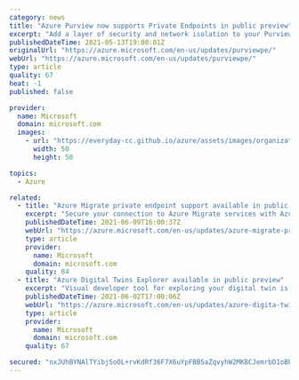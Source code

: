 ```yaml
---
category: news
title: "Azure Purview now supports Private Endpoints in public preview"
excerpt: "Add a layer of security and network isolation to your Purview account."
publishedDateTime: 2021-05-13T19:00:01Z
originalUrl: "https://azure.microsoft.com/en-us/updates/purviewpe/"
webUrl: "https://azure.microsoft.com/en-us/updates/purviewpe/"
type: article
quality: 67
heat: -1
published: false

provider:
  name: Microsoft
  domain: microsoft.com
  images:
    - url: "https://everyday-cc.github.io/azure/assets/images/organizations/microsoft.com-50x50.jpg"
      width: 50
      height: 50

topics:
  - Azure

related:
  - title: "Azure Migrate private endpoint support available in public preview"
    excerpt: "Secure your connection to Azure Migrate services with Azure Migrate Private Link.  "
    publishedDateTime: 2021-06-09T16:00:37Z
    webUrl: "https://azure.microsoft.com/en-us/updates/azure-migrate-private-endpoint-support-available-in-public-preview/"
    type: article
    provider:
      name: Microsoft
      domain: microsoft.com
    quality: 84
  - title: "Azure Digital Twins Explorer available in public preview"
    excerpt: "Visual developer tool for exploring your digital twin is now available as a web application."
    publishedDateTime: 2021-06-02T17:00:06Z
    webUrl: "https://azure.microsoft.com/en-us/updates/azure-digita-twins-explorer-preview/"
    type: article
    provider:
      name: Microsoft
      domain: microsoft.com
    quality: 67

secured: "nxJUhBYNAlTYibjSoOL+rvKdRf36F7X6uYpFBB5aZqvyhW2MKBCJemrbD1oBP5xipDmkGOzwTBnojUo14LG0qNMnHnxY4I6FT6gwuBU42s/DjMFdLOzNMv+0O0SKsX01wHj2lBXvKianpupBQHuOSlwGBW8lMcvvSxS4y7e/xSeBsChus+xfQ6wGThqlSs6wx9K9w7ke80/MUbwkKf754kwot9PDq92SyX0nhS5AAB6dT7tyCyhoG1GRZXR+VVepGC8Wxxr8Qqf0vqcD5k02Dm95LheZKjONuboUuLqS9M710TcqiMWzY1cOvBcxm4WMXVrugDWGYx4bir/yptQGYetbVbt7riih7/LXFz1AzwE=;2CH7xwYfKROAk3PojJdlCg=="
---
```


